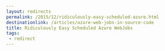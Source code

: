 ```yaml
---
layout: redirects
permalink: /2015/12/ridiculously-easy-scheduled-azure.html
destinationlink: /articles/azure-web-jobs-in-source-code
title: Ridiculously Easy Scheduled Azure WebJobs
tags: 
 - redirect
---
```

